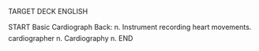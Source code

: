 TARGET DECK
ENGLISH

START
Basic
Cardiograph
Back: n. Instrument recording heart movements.  cardiographer n. Cardiography n.
END
